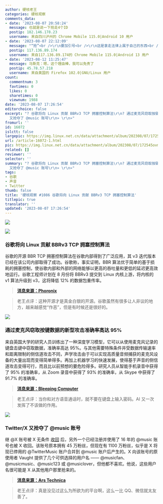 ```yaml
---
author: 硬核老王
categories: 硬核观察
comments_data:
- date: '2023-08-07 20:58:24'
  message: 也就是说一下抢走4个ID
  postip: 182.146.178.23
  username: 来自四川泸州的 Chrome Mobile 115.0|Android 10 用户
- date: '2023-08-07 22:12:09'
  message: "“抢”<br />\r\n要加引号<br />\r\n这是拿走法律上属于自己的东西<br />\r\n<br />\r\n也像很多编程语言里的保留字一样，它们属于语言本身，不被用户定义。"
  postip: 117.136.89.174
  username: 来自117.136.89.174的 Chrome Mobile 115.0|Android 13 用户
- date: '2023-08-12 11:25:47'
  message: 马斯克：嗯，这个理由棒，我可以免责了
  postip: 45.78.57.218
  username: 来自美国的 Firefox 102.0|GNU/Linux 用户
count:
  commentnum: 3
  favtimes: 0
  likes: 0
  sharetimes: 0
  viewnum: 1988
date: '2023-08-07 17:26:54'
editorchoice: false
excerpt: "? 谷歌将向 Linux 贡献 BBRv3 TCP 拥塞控制算法\r\n? 通过麦克风窃取按键数据的新型攻击准确率高达 95%\r\n? Twitter/X
  又抢夺了 @music 账号\r\n» \r\n»"
fromurl: ''
id: 16072
islctt: false
largepic: https://img.linux.net.cn/data/attachment/album/202308/07/172545ovm0vbvyrcxyxerj.jpg
url: /article-16072-1.html
pic: https://img.linux.net.cn/data/attachment/album/202308/07/172545ovm0vbvyrcxyxerj.jpg.thumb.jpg
related: []
reviewer: ''
selector: ''
summary: "? 谷歌将向 Linux 贡献 BBRv3 TCP 拥塞控制算法\r\n? 通过麦克风窃取按键数据的新型攻击准确率高达 95%\r\n? Twitter/X
  又抢夺了 @music 账号\r\n» \r\n»"
tags:
- 谷歌
- 声音
- Twitter
thumb: false
title: '硬核观察 #1086 谷歌将向 Linux 贡献 BBRv3 TCP 拥塞控制算法'
titlepic: true
translator: ''
updated: '2023-08-07 17:26:54'
---
```


![](https://img.linux.net.cn/data/attachment/album/202308/07/172545ovm0vbvyrcxyxerj.jpg)


![](https://img.linux.net.cn/data/attachment/album/202308/07/172558hqtmjuz6pmwj4smj.jpg)


### 谷歌将向 Linux 贡献 BBRv3 TCP 拥塞控制算法


谷歌的开源 BBR TCP 拥塞控制算法在谷歌内部得到了广泛应用，其 v3 迭代版本已经在该公司内部取得了成功。谷歌称，事实证明，BBR 算法优于简单的基于损耗的拥塞控制，使谷歌内部和外部的网络能够以更高的吞吐量和更低的延迟更高效地运行。谷歌工程师计划在 8 月份将 BBRv3 提交到 Linux 内核上游，将内核的 v1 算法升级到 v3，这将降低 12% 的数据包重传率。



> 
> **[消息来源：Phoronix](https://www.phoronix.com/news/Google-BBRv3-Linux)**
> 
> 
> 



> 
> 老王点评：这种开源才是真金白银的开源。谷歌虽然有很多让人非议的地方，越来越感觉“作恶”，但是有时候还是很好的。
> 
> 
> 


![](https://img.linux.net.cn/data/attachment/album/202308/07/172611i6ee878e605sj67y.jpg)


### 通过麦克风窃取按键数据的新型攻击准确率高达 95%


来自英国大学的研究人员训练出了一种深度学习模型，它可以从使用麦克风记录的键盘击键中窃取数据，准确率高达 95%。与其他需要特殊条件并受数据传输速率和距离限制的侧信道攻击不同，声学攻击由于可以实现高质量音频捕获的麦克风设备的大量出现而变得简单得多。再加上机器学习的快速发展，使得基于声音的侧信道攻击变得可行，而且比以前预想的要危险得多。研究人员从智能手机录音中获得了 95% 的准确率，从 Zoom 录音中获得了 93% 的准确率，从 Skype 中获得了 91.7% 的准确率。



> 
> **[消息来源：Bleeping Computer](https://www.bleepingcomputer.com/news/security/new-acoustic-attack-steals-data-from-keystrokes-with-95-percent-accuracy/)**
> 
> 
> 



> 
> 老王点评：当你和对方语音通话时，就不要在键盘上输入密码。AI 又一次发挥了不该做的作用。
> 
> 
> 


![](https://img.linux.net.cn/data/attachment/album/202308/07/172627d1nn6ln5q61qiz3n.jpg)


### Twitter/X 又抢夺了 @music 账号


继 @X 账号被 X 无条件 [收回](/article-16039-1.html) 后，另外一个已经注册并使用了 16 年的 @music 账号也被 X 收回。该账号原本拥有 45 万粉丝，但现在有 1100 万粉丝，似乎是 X 将现已停用的 @TwitterMusic 账户合并到 @music 账户后产生的。X 向该账号的原使用者 Vaught 提供了几个可供选择的用户名 —— @musicfan、@musicmusic、@music123 或 @musiclover，但他都不喜欢。他说，这些用户名很可能是 X 从其他用户那里抢来的。



> 
> **[消息来源：Ars Technica](https://arstechnica.com/tech-policy/2023/08/x-user-super-pissed-that-musk-ordered-takeover-of-his-music-account/)**
> 
> 
> 



> 
> 老王点评：真是没见过这么为所欲为的平台啊，这么一比 QQ、微信就太友善了。
> 
> 
>